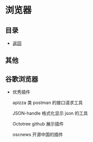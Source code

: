 # 浏览器

## 目录

- [返回](../README.md)

## 其他

## 谷歌浏览器

- 优秀插件

  apizza 类 postman 的接口请求工具

  JSON-handle 格式化显示 json 的工具

  Octotree github 展示插件

  oscnews 开源中国的插件
